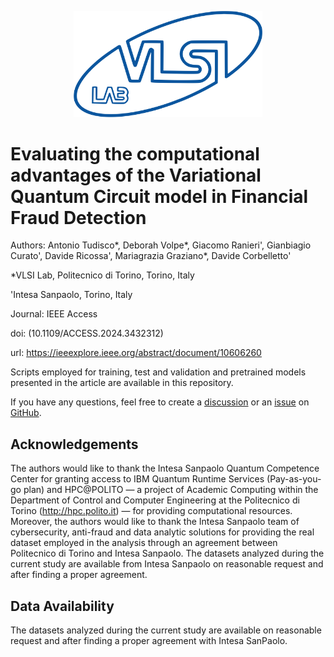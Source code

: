 <p align="center">
  <a href="https://www.vlsilab.polito.it">
    <picture>
      <source media="(prefers-color-scheme: light)" srcset="https://raw.githubusercontent.com/antotu/AntiFraud_QML/main/docs/_statics/logo_vlsi_blue.png">
      <img src="https://raw.githubusercontent.com/antotu/AntiFraud_QML/main/docs/_statics/logo_vlsi_blue.png" width="60%">
    </picture>
  </a>
</p>

# Evaluating the computational advantages of the Variational Quantum Circuit model in Financial Fraud Detection

Authors: Antonio Tudisco*, Deborah Volpe*, Giacomo Ranieri', Gianbiagio Curato', Davide Ricossa', Mariagrazia Graziano*, Davide Corbelletto'

*VLSI Lab, Politecnico di Torino, Torino, Italy

'Intesa Sanpaolo, Torino, Italy

Journal: IEEE Access

doi: (10.1109/ACCESS.2024.3432312)

url: https://ieeexplore.ieee.org/abstract/document/10606260


Scripts employed for training, test and validation and pretrained models presented in the article are available in this repository. 

If you have any questions, feel free to create a [discussion](https://github.com/antotu/AntiFraud_QML/discussions) or an [issue](https://github.com/antotu/AntiFraud_QML/issues) on [GitHub](https://github.com/antotu/AntiFraud_QML/).


## Acknowledgements
The authors would like to thank the Intesa Sanpaolo Quantum Competence Center for granting access to IBM Quantum Runtime Services (Pay-as-you-go plan) and HPC@POLITO — a project of Academic Computing within the Department
of Control and Computer Engineering at the Politecnico di Torino (http://hpc.polito.it) — for providing computational resources.
Moreover, the authors would like to thank the Intesa Sanpaolo team of cybersecurity, anti-fraud and data analytic solutions for providing the real dataset employed in the analysis through an agreement between Politecnico di Torino and Intesa Sanpaolo. The datasets analyzed during the current study
are available from Intesa Sanpaolo on reasonable request and after finding a proper agreement.

## Data Availability 
The datasets analyzed during the current study are available on reasonable request and after finding a proper agreement with Intesa SanPaolo.
